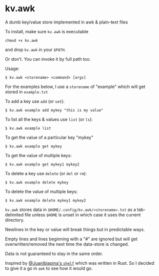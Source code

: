 # kv.awk
A dumb key/value store implemented in awk & plain-text files

To install, make sure `kv.awk` is executable

    chmod +x kv.awk

and drop `kv.awk` in your `$PATH`.

Or don't.  You can invoke it by full path too.

Usage:

    $ kv.awk <storename> <command> [args]

For the examples below, I use a `storename` of "example"
which will get stored in `example.txt`

To add a key use `add` (or `set`):

    $ kv.awk example add mykey "this is my value"

To list all the keys & values use `list` (or `ls`):

    $ kv.awk example list

To get the value of a particular key "mykey"

    $ kv.awk example get mykey

To get the value of multiple keys:

    $ kv.awk example get mykey1 mykey2

To delete a key use `delete` (or `del` or `rm`):

    $ kv.awk example delete mykey

To delete the value of multiple keys:

    $ kv.awk example delete mykey1 mykey2

`kv.awk` stores data in `$HOME/.config/kv.awk/<storename>.txt`
as a tab-delimited file unless `$HOME` is unset
in which case it uses the current directory.

Newlines in the key or value will break things
but in predictable ways.

Empty lines
and lines beginning with a "#" are ignored
but will get overwritten/removed the next time the data-store is changed.

Data is not guaranteed to stay in the same order.

Inspired by [@JuanIbiapina's `shelf`](https://github.com/juanibiapina/shelf)
which was written in Rust.
So I decided to give it a go in `awk`
to see how it would go.
